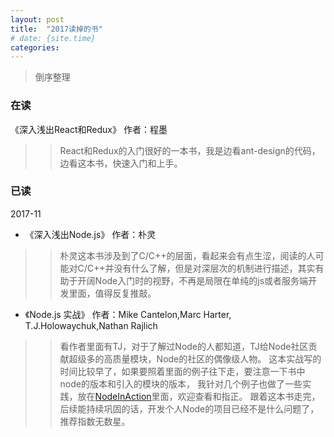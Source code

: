 ```yaml
---
layout: post
title:  "2017读掉的书"
# date: {site.time}
categories: 
---
```

> 倒序整理

### 在读

《深入浅出React和Redux》 作者：程墨

>> React和Redux的入门很好的一本书，我是边看ant-design的代码，边看这本书，快速入门和上手。

### 已读

2017-11 
* 《深入浅出Node.js》 作者：朴灵

>> 朴灵这本书涉及到了C/C++的层面，看起来会有点生涩，阅读的人可能对C/C++并没有什么了解，但是对深层次的机制进行描述，其实有助于开阔Node入门时的视野，不再是局限在单纯的js或者服务端开发里面，值得反复推敲。

* 《Node.js 实战》 作者：Mike Cantelon,Marc Harter, T.J.Holowaychuk,Nathan Rajlich

>> 看作者里面有TJ，对于了解过Node的人都知道，TJ给Node社区贡献超级多的高质量模块，Node的社区的偶像级人物。
这本实战写的时间比较早了，如果要照着里面的例子往下走，要注意一下书中node的版本和引入的模块的版本，
我针对几个例子也做了一些实践，放在[NodeInAction](https://github.com/Myu1533/NodeInAction.git)里面，欢迎查看和指正。
跟着这本书走完，后续能持续巩固的话，开发个人Node的项目已经不是什么问题了，推荐指数无数星。

